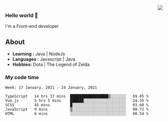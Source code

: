 <img align='right' src="https://github-readme-stats.vercel.app/api?username=jumodada&show_icons=true&theme=vue">

### Hello world 👋

I'm a Front-end developer 
    
## About
-  **Learning :** Java | NodeJs
-  **Languages :** Javascript | Java
-  **Hobbies:** Dota | The Legend of Zelda

### My code time

<!--START_SECTION:waka-->
```text
Week: 17 January, 2021 - 24 January, 2021

TypeScript   14 hrs 37 mins  █████████████████▒░░░░░░░   69.85 % 
Vue.js       5 hrs 5 mins    ██████░░░░░░░░░░░░░░░░░░░   24.35 % 
SCSS         45 mins         █░░░░░░░░░░░░░░░░░░░░░░░░   03.60 % 
JavaScript   9 mins          ▒░░░░░░░░░░░░░░░░░░░░░░░░   00.72 % 
HTML         6 mins          ░░░░░░░░░░░░░░░░░░░░░░░░░   00.54 % 
```
<!--END_SECTION:waka-->
